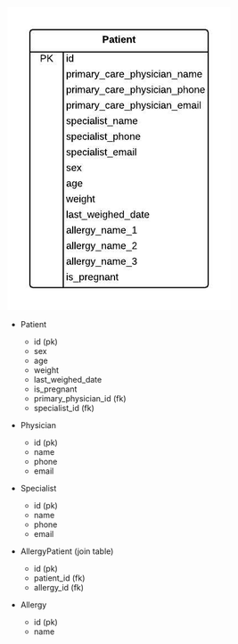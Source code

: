 <img src="normalize-this.jpg" width="400">

- Patient
  - id (pk)
  - sex
  - age
  - weight
  - last_weighed_date
  - is_pregnant
  - primary_physician_id (fk)
  - specialist_id (fk)

- Physician
  - id (pk)
  - name
  - phone
  - email

- Specialist
  - id (pk)
  - name
  - phone
  - email

- AllergyPatient (join table)
  - id (pk)
  - patient_id (fk)
  - allergy_id (fk)

- Allergy
  - id (pk)
  - name
